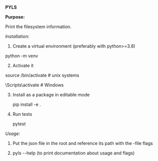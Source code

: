 **PYLS**

**Purpose:**

Print the filesystem information.

*Installation:*

1. Create a virtual environment (preferably with python>=3.8)

  python -m venv <env-name>

2. Activate it

  source <env-name>/bin/activate # unix systems

  <env-name>\Scripts\activate # Windows

3. Install as a package in editable mode

   pip install -e .

4. Run tests
 
   pytest

*Usage:*

1. Put the json file in the root and reference its path with the -file flags

2. pyls --help (to print documentation about usage and flags)


